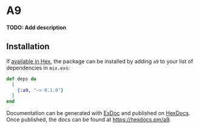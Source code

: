 # A9

**TODO: Add description**

## Installation

If [available in Hex](https://hex.pm/docs/publish), the package can be installed
by adding `a9` to your list of dependencies in `mix.exs`:

```elixir
def deps do
  [
    {:a9, "~> 0.1.0"}
  ]
end
```

Documentation can be generated with [ExDoc](https://github.com/elixir-lang/ex_doc)
and published on [HexDocs](https://hexdocs.pm). Once published, the docs can
be found at <https://hexdocs.pm/a9>.

